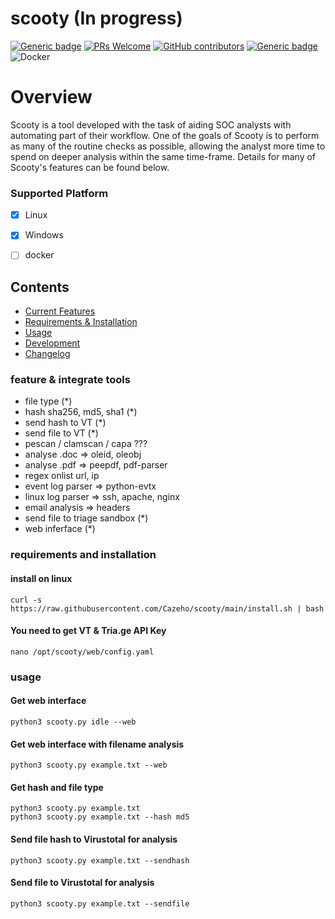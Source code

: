 # scooty (In progress)

[![Generic badge](https://img.shields.io/badge/Made%20with-Python-blue.svg?style=flat-square)](https://github.com/Cazeho/scooty)
[![PRs Welcome](https://img.shields.io/badge/PRs-welcome-green.svg?style=flat-square)](https://github.com/Cazeho/scooty)
[![GitHub contributors](https://img.shields.io/github/contributors/Cazeho/scooty.svg?style=flat-square)](https://github.com/Cazeho/scooty/graphs/contributors/)
[![Generic badge](https://img.shields.io/badge/Built%20For-SOC%20Analyst's-olive.svg?style=flat-square)](https://GitHub.com/theresafewconors/sooty)
![Docker](https://img.shields.io/badge/Docker-Supported-blue)


# Overview

Scooty is a tool developed with the task of aiding SOC analysts with automating part of their workflow. One of the goals of Scooty is to perform as many of the routine checks as possible, allowing the analyst more time to spend on deeper analysis within the same time-frame. Details for many of Scooty's features can be found below.

### Supported Platform

- [x] Linux 
- [x] Windows
- [ ] docker


## Contents
 - [Current Features](#feature--integrate-tools)
 - [Requirements & Installation](#requirements-and-installation)
 - [Usage](#usage)
 - [Development](#development)
 - [Changelog](#changelog)


### feature & integrate tools

- file type (*)
- hash sha256, md5, sha1 (*)
- send hash to VT (*)
- send file to VT (*)
- pescan / clamscan / capa ???
- analyse .doc => oleid, oleobj
- analyse .pdf => peepdf, pdf-parser
- regex onlist url, ip
- event log parser => python-evtx
- linux log parser => ssh, apache, nginx
- email analysis => headers
- send file to triage sandbox (*)
- web inferface (*)

### requirements and installation

#### install on linux

```curl -s https://raw.githubusercontent.com/Cazeho/scooty/main/install.sh | bash```

#### You need to get VT & Tria.ge API Key

```nano /opt/scooty/web/config.yaml```

### usage

#### Get web interface

```python3 scooty.py idle --web```

#### Get web interface with filename analysis

```python3 scooty.py example.txt --web```

#### Get hash and file type

```python3 scooty.py example.txt```
<br>
```python3 scooty.py example.txt --hash md5```

#### Send file hash to Virustotal for analysis

```python3 scooty.py example.txt --sendhash```

#### Send file to Virustotal for analysis

```python3 scooty.py example.txt --sendfile```


